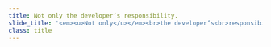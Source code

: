 ```yaml
---
title: Not only the developer’s responsibility.
slide_title: '<em><u>Not only</u></em><br>the developer’s<br>responsibility.'
class: title
---
```

<!-- more -->